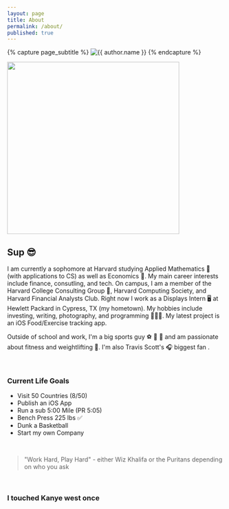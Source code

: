 ```yaml
---
layout: page
title: About
permalink: /about/
published: true
---
```


<div class="page" markdown="1">

{% capture page_subtitle %}
<img
    class="me"
    alt="{{ author.name }}"
/>
{% endcapture %}

<img src="../tristanfcraig.github.io/{{ site.author.photo }}" width="400">

## Sup 😎 

I am currently a sophomore at Harvard studying Applied Mathematics 📝 (with applications to CS) as well as Economics 🐍. My main career interests include finance, consutling, and tech. On campus, I am a member of the Harvard College Consulting Group 💼, Harvard Computing Society, and Harvard Financial Analysts Club. Right now I work as a Displays Intern 🖥 at Hewlett Packard in Cypress, TX (my hometown). My hobbies include investing, writing, photography, and programming 👨🏼‍💻. My latest project is an iOS Food/Exercise tracking app.

Outside of school and work, I'm a big sports guy ⚽ 🏀 🏈 and am passionate about fitness  and weightlifting 💪. I'm also Travis Scott's 🎧 biggest fan .

<br>

### Current Life Goals
* Visit 50 Countries (8/50)
* Publish an iOS App
* Run a sub 5:00 Mile (PR 5:05)
* Bench Press 225 lbs ✅
* Dunk a Basketball
* Start my own Company

<br>

> "Work Hard, Play Hard" - either Wiz Khalifa or the Puritans depending on who you ask

<br>

### I touched Kanye west once

</div>
